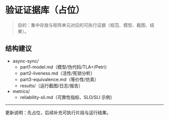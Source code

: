 # 验证证据库（占位）

> 目的：集中存放与矩阵单元对应的可执行证据（规范、模型、截图、结果）。

## 结构建议

- async-sync/
  - part1-model.md（模型/伪代码/TLA+/Petri）
  - part2-liveness.md（活性/死锁分析）
  - part3-equivalence.md（等价性/仿真）
  - results/（运行截图/日志/报告）
- metrics/
  - reliability-sli.md（可靠性指标、SLO/SLI 示例）

---

更新说明：先占位，后续补充可执行片段与运行结果。
